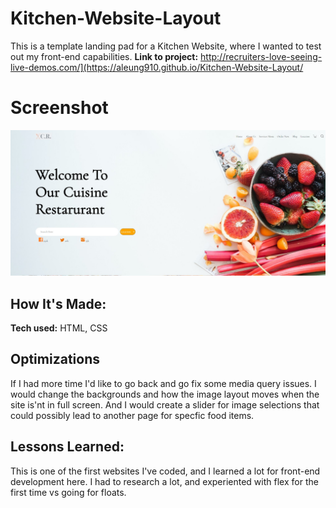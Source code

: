 # Kitchen-Website-Layout
This is a template landing pad for a Kitchen Website, where I wanted to test out my front-end capabilities.
**Link to project:** http://recruiters-love-seeing-live-demos.com/](https://aleung910.github.io/Kitchen-Website-Layout/
# Screenshot
![](./images/screenshot.jpg)
## How It's Made:
**Tech used:** HTML, CSS
## Optimizations
If I had more time I'd like to go back and go fix some media query issues. I would change the backgrounds and how the image layout moves when the site is'nt in full screen. And I would create a slider for  image selections that could possibly lead to another page for specfic food items.

## Lessons Learned:
This is one of the first websites I've coded, and I learned a lot for front-end development here. I had to research a lot, and experiented with flex for the first time vs going for floats.
